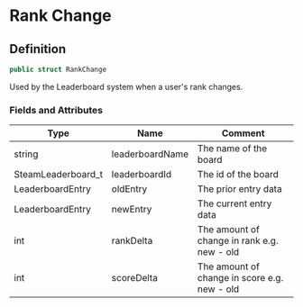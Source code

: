 # Rank Change

## Definition

```csharp
public struct RankChange
```

Used by the Leaderboard system when a user's rank changes.

### Fields and Attributes

| Type                | Name            | Comment                                      |
| ------------------- | --------------- | -------------------------------------------- |
| string              | leaderboardName | The name of the board                        |
| SteamLeaderboard\_t | leaderboardId   | The id of the board                          |
| LeaderboardEntry    | oldEntry        | The prior entry data                         |
| LeaderboardEntry    | newEntry        | The current entry data                       |
| int                 | rankDelta       | The amount of change in rank e.g. new - old  |
| int                 | scoreDelta      | The amount of change in score e.g. new - old |

